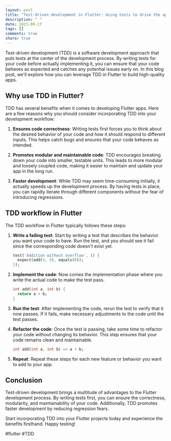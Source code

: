 ```yaml
---
layout: post
title: "Test-driven development in Flutter: Using tests to drive the app's development process"
description: " "
date: 2023-09-17
tags: []
comments: true
share: true
---
```


Test-driven development (TDD) is a software development approach that puts tests at the center of the development process. By writing tests for your code before actually implementing it, you can ensure that your code behaves as expected and catches any potential issues early on. In this blog post, we'll explore how you can leverage TDD in Flutter to build high-quality apps.

## Why use TDD in Flutter?

TDD has several benefits when it comes to developing Flutter apps. Here are a few reasons why you should consider incorporating TDD into your development workflow:

1. **Ensures code correctness**: Writing tests first forces you to think about the desired behavior of your code and how it should respond to different inputs. This helps catch bugs and ensures that your code behaves as intended.

2. **Promotes modular and maintainable code**: TDD encourages breaking down your code into smaller, testable units. This leads to more modular and loosely coupled code, making it easier to maintain and update your app in the long run.

3. **Faster development**: While TDD may seem time-consuming initially, it actually speeds up the development process. By having tests in place, you can rapidly iterate through different components without the fear of introducing regressions.

## TDD workflow in Flutter

The TDD workflow in Flutter typically follows these steps:

1. **Write a failing test**: Start by writing a test that describes the behavior you want your code to have. Run the test, and you should see it fail since the corresponding code doesn't exist yet.

   ```dart
   test('Addition without overflow', () {
     expect(add(3, 5), equals(8));
   });
   ```

2. **Implement the code**: Now comes the implementation phase where you write the actual code to make the test pass.

   ```dart
   int add(int a, int b) {
     return a + b;
   }
   ```

3. **Run the test**: After implementing the code, rerun the test to verify that it now passes. If it fails, make necessary adjustments to the code until the test passes.

4. **Refactor the code**: Once the test is passing, take some time to refactor your code without changing its behavior. This step ensures that your code remains clean and maintainable.

   ```dart
   int add(int a, int b) => a + b;
   ```

5. **Repeat**: Repeat these steps for each new feature or behavior you want to add to your app.

## Conclusion

Test-driven development brings a multitude of advantages to the Flutter development process. By writing tests first, you can ensure the correctness, modularity, and maintainability of your code. Additionally, TDD promotes faster development by reducing regression fears.

Start incorporating TDD into your Flutter projects today and experience the benefits firsthand. Happy testing!

#flutter #TDD